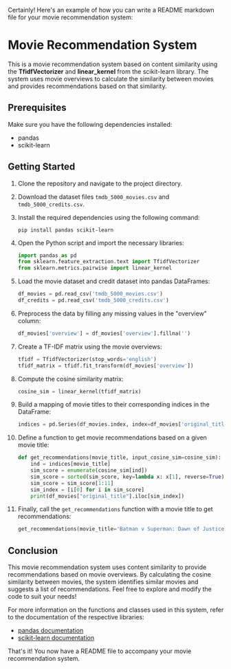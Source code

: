 Certainly! Here's an example of how you can write a README markdown file for your movie recommendation system:

# Movie Recommendation System

This is a movie recommendation system based on content similarity using the **TfidfVectorizer** and **linear_kernel** from the scikit-learn library. The system uses movie overviews to calculate the similarity between movies and provides recommendations based on that similarity.

## Prerequisites

Make sure you have the following dependencies installed:

- pandas
- scikit-learn

## Getting Started

1. Clone the repository and navigate to the project directory.
2. Download the dataset files `tmdb_5000_movies.csv` and `tmdb_5000_credits.csv`.
3. Install the required dependencies using the following command:

   ```
   pip install pandas scikit-learn
   ```

4. Open the Python script and import the necessary libraries:

   ```python
   import pandas as pd
   from sklearn.feature_extraction.text import TfidfVectorizer
   from sklearn.metrics.pairwise import linear_kernel
   ```

5. Load the movie dataset and credit dataset into pandas DataFrames:

   ```python
   df_movies = pd.read_csv('tmdb_5000_movies.csv')
   df_credits = pd.read_csv('tmdb_5000_credits.csv')
   ```

6. Preprocess the data by filling any missing values in the "overview" column:

   ```python
   df_movies['overview'] = df_movies['overview'].fillna('')
   ```

7. Create a TF-IDF matrix using the movie overviews:

   ```python
   tfidf = TfidfVectorizer(stop_words='english')
   tfidf_matrix = tfidf.fit_transform(df_movies['overview'])
   ```

8. Compute the cosine similarity matrix:

   ```python
   cosine_sim = linear_kernel(tfidf_matrix)
   ```

9. Build a mapping of movie titles to their corresponding indices in the DataFrame:

   ```python
   indices = pd.Series(df_movies.index, index=df_movies['original_title']).drop_duplicates()
   ```

10. Define a function to get movie recommendations based on a given movie title:

    ```python
    def get_recommendations(movie_title, input_cosine_sim=cosine_sim):
        ind = indices[movie_title]
        sim_score = enumerate(cosine_sim[ind])
        sim_score = sorted(sim_score, key=lambda x: x[1], reverse=True)
        sim_score = sim_score[1:11]
        sim_index = [i[0] for i in sim_score]
        print(df_movies["original_title"].iloc[sim_index])
    ```

11. Finally, call the `get_recommendations` function with a movie title to get recommendations:

    ```python
    get_recommendations(movie_title='Batman v Superman: Dawn of Justice')
    ```

## Conclusion

This movie recommendation system uses content similarity to provide recommendations based on movie overviews. By calculating the cosine similarity between movies, the system identifies similar movies and suggests a list of recommendations. Feel free to explore and modify the code to suit your needs!

For more information on the functions and classes used in this system, refer to the documentation of the respective libraries:

- [pandas documentation](https://pandas.pydata.org/docs/)
- [scikit-learn documentation](https://scikit-learn.org/stable/documentation.html)

That's it! You now have a README file to accompany your movie recommendation system.